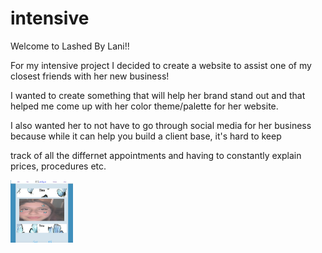 # intensive

Welcome to Lashed By Lani!!

For my intensive project I decided to create a website to assist one of my closest friends with her new business! 

I wanted to create something that will help her brand stand out and that helped me come up with her color theme/palette for her website. 

I also wanted her to not have to go through social media for her business because while it can help you build a client base, it's hard to keep 

track of all the differnet appointments and having to constantly explain prices, procedures etc.

  <img src="images/Home.png" width="100" height="100">

